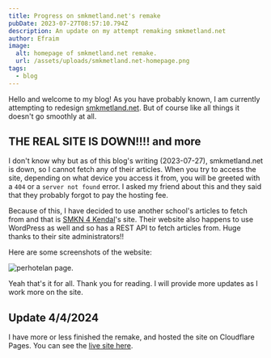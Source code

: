 ```yaml
---
title: Progress on smkmetland.net's remake
pubDate: 2023-07-27T08:57:10.794Z
description: An update on my attempt remaking smkmetland.net
author: Efraim
image:
  alt: homepage of smkmetland.net remake.
  url: /assets/uploads/smkmetland.net-homepage.png
tags:
  - blog
---
```

Hello and welcome to my blog! As you have probably known, I am currently attempting to redesign [smkmetland.net](https://smkmetland.net). But of course like all things it doesn't go smoothly at all.

## THE REAL SITE IS DOWN!!!! and more

I don't know why but as of this blog's writing (2023-07-27), smkmetland.net is down, so I cannot fetch any of their articles. When you try to access the site, depending on what device you access it from, you will be greeted with a `404` or a `server not found` error. I asked my friend about this and they said that they probably forgot to pay the hosting fee.

Because of this, I have decided to use another school's articles to fetch from and that is [SMKN 4 Kendal](https://smkn4kendal.sch.id/)'s site. Their website also happens to use WordPress as well and so has a REST API to fetch articles from. Huge thanks to their site administrators!!

Here are some screenshots of the website:

![perhotelan page.](/assets/uploads/smkmetland.net-perhotelan.png)

Yeah that's it for all. Thank you for reading. I will provide more updates as I work more on the site.

## Update 4/4/2024

I have more or less finished the remake, and hosted the site on Cloudflare Pages. You can see the [live site here](https://smkmetland.pages.dev).